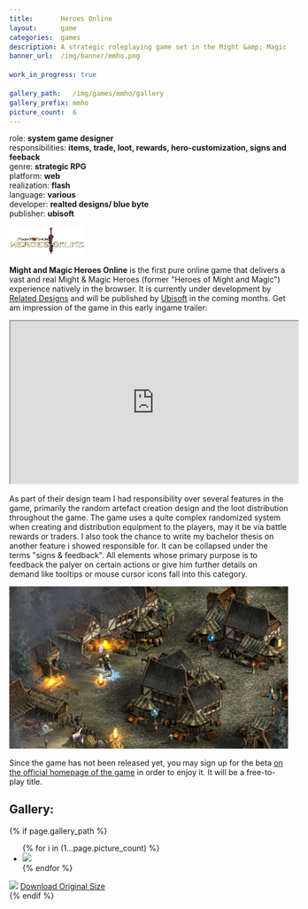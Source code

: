 ```yaml
---
title:       Heroes Online
layout:      game
categories:  games
description: A strategic roleplaying game set in the Might &amp; Magic Heroes universe.
banner_url:  /img/banner/mmho.png

work_in_progress: true

gallery_path:   /img/games/mmho/gallery
gallery_prefix: mmho
picture_count:  6
---
```

role: __system game designer__  
responsibilities: __items, trade, loot, rewards, hero-customization, signs and feeback__  
genre: __strategic RPG__  
platform: __web__  
realization: __flash__  
language: __various__  
developer: __realted designs/ blue byte__  
publisher: __ubisoft__  
 
 
 
<img class="float left"
       src="/img/games/mmho/mmho-inline-logo.png"
       alt="official logo"
     title="official logo">

__Might and Magic Heroes Online__ is the first pure online game that
delivers a vast and real Might &amp; Magic Heroes (former "Heroes of Might and Magic")
experience natively in the browser. It is currently under development by [Related Designs][relatedHomepage]
and will be published by [Ubisoft][ubiHomepage] in the coming months. Get am impression
of the game in this early ingame trailer:

<iframe 
    src="http://player.vimeo.com/video/80543465?title=0&amp;byline=0&amp;portrait=0&amp;color=c5c533" 
    width="520" 
    height="293" 
    webkitAllowFullScreen="true"
    mozallowfullscreen="true"
    allowFullScreen="true">
</iframe>

As part of their design team I had responsibility over several features in the game, primarily the random artefact creation design
and the loot distribution throughout the game. The game uses a quite complex randomized system when creating and distribution equipment to the players,
may it be via battle rewards or traders.
I also took the chance to write my bachelor thesis on another feature i showed responsible for. It can
be collapsed under the terms "signs &amp; feedback". All elements whose primary purpose is to feedback the palyer on certain actions or give him further details
on demand like tooltips or mouse cursor icons fall into this category.


<a href="/img/games/mmho/mmho-inline-original-1.png">
  <img src="/img/games/mmho/mmho-inline-preview-1.png" alt="MMHO Ingame Shot">
</a>


Since the game has not been released yet, you may sign up for the beta [on the official homepage of the game][mmhoHP] in order to enjoy it. It will be a free-to-play
title.




## Gallery:

<!-- gallery snippet -->
{% if page.gallery_path %}
<div class="gallery">
  <ul>
    {% for i in (1...page.picture_count) %}
    <li>
      <a {% if i == 1 %}class="active"{% endif %}
         href="{{ page.gallery_path }}/{{ page.gallery_prefix }}-original-{{ i }}.png"
         data-preview-url="{{ page.gallery_path }}/{{ page.gallery_prefix }}-preview-{{ i }}.png">
        <img src="{{ page.gallery_path }}/{{ page.gallery_prefix }}-thumb-{{ i }}.png" />
      </a>
    </li>
    {% endfor %}
  </ul>

  <div class="display-wrapper">
    <img src="{{ page.gallery_path }}/{{ page.gallery_prefix }}-preview-1.png" />
    <a href="{{ page.gallery_path }}/{{ page.gallery_prefix }}-original-1.png">Download Original Size</a>
  </div>
</div>
{% endif %}
<!-- gallery snippet -->

[relatedHomepage]: http://www.related-designs.com
[ubiHomepage]: http://www.ubi.com
[mmhoHP]: http://heroes-online.com
